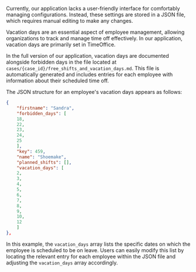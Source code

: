 Currently, our application lacks a user-friendly interface for comfortably managing configurations. Instead, these settings are stored in a JSON file, which requires manual editing to make any changes.

Vacation days are an essential aspect of employee management, allowing organizations to track and manage time off effectively. In our application, vacation days are primarily set in TimeOffice.

In the full version of our application, vacation days are documented alongside forbidden days in the file located at `cases/{case_id}/free_shifts_and_vacation_days.md`. This file is automatically generated and includes entries for each employee with information about their scheduled time off.

The JSON structure for an employee's vacation days appears as follows:

```json
{
    "firstname": "Sandra",
    "forbidden_days": [
    18,
    22,
    23,
    24,
    25
    ],
    "key": 459,
    "name": "Shoemake",
    "planned_shifts": [],
    "vacation_days": [
    2,
    3,
    4,
    5,
    6,
    7,
    8,
    9,
    10,
    12
    ]
},
```

In this example, the `vacation_days` array lists the specific dates on which the employee is scheduled to be on leave. Users can easily modify this list by locating the relevant entry for each employee within the JSON file and adjusting the `vacation_days` array accordingly.

